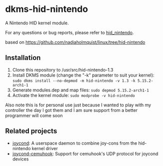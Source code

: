 # dkms-hid-nintendo

A Nintendo HID kernel module.

For any questions or bug reports, please refer to [hid_nintendo](https://github.com/DanielOgorchock/linux).

based on https://github.com/nadiaholmquist/linux/tree/hid-nintendo


## Installation

 1. Clone this repository to /usr/src/hid-nintendo-1.3
 2. Install DKMS module (change the "-k" parameter to suit your kernel): `sudo dkms install --no-depmod -m hid-nintendo -v 1.3 -k 5.15.2-arch1-1`
 3. Generate modules.dep and map files: `sudo depmod 5.15.2-arch1-1`
 4. Activate the kernel module: `sudo modprobe -v hid-nintendo`

Also note this is for personal use just because I wanted to play with my controller the day I got them
and I am sure support from a better programmer will come soon

## Related projects

- [joycond](https://github.com/DanielOgorchock/joycond): A userspace daemon to
  combine joy-cons from the hid-nintendo kernel driver
- [joycond-cemuhook](https://github.com/joaorb64/joycond-cemuhook): Support for
  cemuhook's UDP protocol for joycond devices
